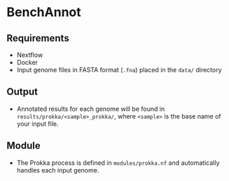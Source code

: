 # BenchAnnot

## Requirements

- Nextflow
- Docker
- Input genome files in FASTA format (`.fna`) placed in the `data/` directory


## Output

- Annotated results for each genome will be found in `results/prokka/<sample>_prokka/`, where `<sample>` is the base name of your input file.

## Module

- The Prokka process is defined in `modules/prokka.nf` and automatically handles each input genome.